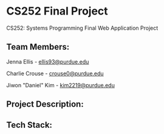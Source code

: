 # CS252 Final Project
CS252: Systems Programming Final Web Application Project

## Team Members: 

Jenna Ellis - ellis93@purdue.edu

Charlie Crouse - crouse0@purdue.edu

Jiwon "Daniel" Kim - kim2219@purdue.edu


## Project Description: 


## Tech Stack: 

